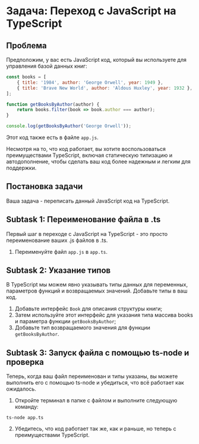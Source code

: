 # Задача: Переход с JavaScript на TypeScript

## Проблема

Предположим, у вас есть JavaScript код, который вы используете для управления базой данных книг:

```javascript
const books = [
    { title: '1984', author: 'George Orwell', year: 1949 },
    { title: 'Brave New World', author: 'Aldous Huxley', year: 1932 },
];

function getBooksByAuthor(author) {
    return books.filter(book => book.author === author);
}

console.log(getBooksByAuthor('George Orwell'));
```

Этот код также есть в файле `app.js`.

Несмотря на то, что код работает, вы хотите воспользоваться преимуществами TypeScript, включая статическую типизацию и автодополнение, чтобы сделать ваш код более надежным и легким для поддержки.

## Постановка задачи

Ваша задача - переписать данный JavaScript код на TypeScript.

## Subtask 1: Переименование файла в .ts

Первый шаг в переходе с JavaScript на TypeScript - это просто переименование ваших .js файлов в .ts.

1. Переименуйте файл `app.js` в `app.ts`.

## Subtask 2: Указание типов

В TypeScript мы можем явно указывать типы данных для переменных, параметров функций и возвращаемых значений. Добавьте типы в ваш код.

1. Добавьте интерфейс `Book` для описания структуры книги;
2. Затем используйте этот интерфейс для указания типа массива books и параметра функции `getBooksByAuthor`;
3. Добавьте тип возвращаемого значения для функции `getBooksByAuthor`.

## Subtask 3: Запуск файла с помощью ts-node и проверка

Теперь, когда ваш файл переименован и типы указаны, вы можете выполнить его с помощью ts-node и убедиться, что всё работает как ожидалось.

1. Откройте терминал в папке с файлом и выполните следующую команду:

```
ts-node app.ts
```

2. Убедитесь, что код работает так же, как и раньше, но теперь с преимуществами TypeScript.
